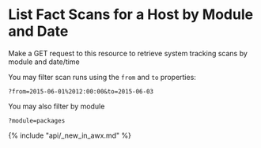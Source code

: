 # List Fact Scans for a Host by Module and Date

Make a GET request to this resource to retrieve system tracking scans by module and date/time

You may filter scan runs using the `from` and `to` properties:

`?from=2015-06-01%2012:00:00&to=2015-06-03`

You may also filter by module

`?module=packages`

{% include "api/_new_in_awx.md" %}
